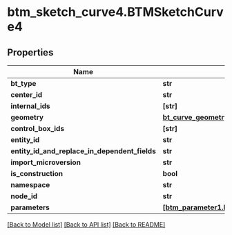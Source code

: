 # btm_sketch_curve4.BTMSketchCurve4

## Properties
Name | Type | Description | Notes
------------ | ------------- | ------------- | -------------
**bt_type** | **str** |  | [optional] 
**center_id** | **str** |  | [optional] 
**internal_ids** | **[str]** |  | [optional] 
**geometry** | [**bt_curve_geometry114.BTCurveGeometry114**](BTCurveGeometry114.md) |  | [optional] 
**control_box_ids** | **[str]** |  | [optional] 
**entity_id** | **str** |  | [optional] 
**entity_id_and_replace_in_dependent_fields** | **str** |  | [optional] 
**import_microversion** | **str** |  | [optional] 
**is_construction** | **bool** |  | [optional] 
**namespace** | **str** |  | [optional] 
**node_id** | **str** |  | [optional] 
**parameters** | [**[btm_parameter1.BTMParameter1]**](BTMParameter1.md) |  | [optional] 

[[Back to Model list]](../README.md#documentation-for-models) [[Back to API list]](../README.md#documentation-for-api-endpoints) [[Back to README]](../README.md)


